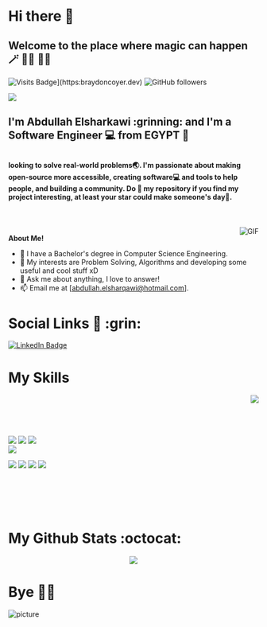 <h1> Hi there 👋</h1>
<h2> Welcome to the place where magic can happen 🪄 🧞‍♂️ 👨‍💻 </h2>

![Visits Badge](https://badges.pufler.dev/visits/Aelsharkawi/Aelsharkawi)](https:braydoncoyer.dev)
 <img alt="GitHub followers" src="https://img.shields.io/github/followers/Aelsharkawi?label=My%20Followers&style=social">

<img src="https://github.githubassets.com/images/modules/site/social-cards/github-social.png"/>
<h2>  I'm Abdullah Elsharkawi  :grinning: and I'm a Software Engineer 💻 from EGYPT 🐪<h2>
<h4>looking to solve real-world problems🌏. I'm passionate about making open-source more accessible, creating software💻 and tools to help people, and building a community. Do 🌟 my repository if you find my project interesting, at least your star could make someone's day🙏.</h4>

  </br>
  </br>

  <img align="right" alt="GIF" src="https://i.pinimg.com/originals/e4/26/70/e426702edf874b181aced1e2fa5c6cde.gif" />

**About Me!**

- 💼 I have a Bachelor's degree in Computer Science Engineering.
- 🤔 My interests are Problem Solving, Algorithms and developing some useful and cool stuff xD
- 💬 Ask me about anything, I love to answer!
- 📫 Email me at [abdullah.elsharqawi@hotmail.com].
  



  
  
<h1> Social Links 🔗 :grin: </h1>
  

[![LinkedIn Badge](https://img.shields.io/badge/LinkedIn-Profile-informational?style=flat&logo=linkedin&logoColor=white&color=0D76A8)](https://www.linkedin.com/in/abdullah-elsharkawi-147531b7/)

<h1>My Skills</h1>

<img align="right" src="https://github-readme-stats.vercel.app/api/top-langs/?username=Aelsharkawi&count_private=true&theme=dracula">
  </br>
  </br>
    </br>
  </br>
  
![](https://img.shields.io/badge/Java-ED8B00?style=flat&logo=java&logoColor=white&color=4AB197)
![](https://img.shields.io/badge/MySQL-005C84?style=flat&logo=mysql&logoColor=white&color=4AB197)
![](https://img.shields.io/badge/PostgreSQL-316192?style=flat&logo=PostgreSQL&logoColor=white&color=4AB197)
</br>
![](https://img.shields.io/badge/Spring-6DB33F?style=flat&logo=Spring&logoColor=white&color=4AB197)
</br>

![](https://img.shields.io/badge/Tools-GitHub-informational?style=flat&logo=GitHub&logoColor=white&color=4AB197)
![](https://img.shields.io/badge/Tools-Postman-informational?style=flat&logo=Postman&logoColor=white&color=4AB197)
![](https://img.shields.io/badge/GIT-E44C30?style=flat&logo=GIT&logoColor=white&color=4AB197)
![](https://img.shields.io/badge/Tools-JIRA-informational?style=flat&logo=JIRA&logoColor=white&color=4AB197)
  
   </br>
  </br>
    </br>
  </br>
  
  <h1>My Github Stats :octocat: </h1>
<p align="center">
<img src="https://github-readme-stats.vercel.app/api?username=Aelsharkawi&hide=stars&show_icons=true&theme=algolia&line_height=40&count_private=true&show_owner=true">
</p>

<p align="center">
  <h1> Bye 🙋‍♂️</h1>
  
  ![picture](https://raw.githubusercontent.com/saadeghi/saadeghi/master/dino.gif)  
  
</p>
